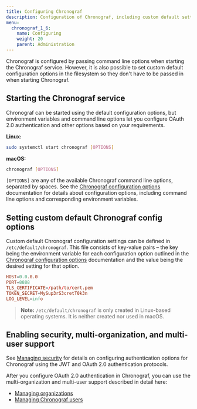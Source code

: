```yaml
---
title: Configuring Chronograf
description: Configuration of Chronograf, including custom default settings, security, multiple users, and multiple organizations.
menu:
  chronograf_1_6:
    name: Configuring
    weight: 20
    parent: Administration
---
```


Chronograf is configured by passing command line options when starting the Chronograf service.
However, it is also possible to set custom default configuration options in the filesystem so they don't have to be passed in when starting Chronograf.

## Starting the Chronograf service

Chronograf can be started using the default configuration options, but environment variables and command line options let you configure OAuth 2.0 authentication and other options based on your requirements.

**Linux:**

```bash
sudo systemctl start chronograf [OPTIONS]
```

**macOS:**

```bash
chronograf [OPTIONS]
```

`[OPTIONS]` are any of the available Chronograf command line options, separated by spaces. See the [Chronograf configuration options](/chronograf/v1.6/administration/config-options) documentation for details about configuration options, including command line options and corresponding environment variables.

## Setting custom default Chronograf config options

Custom default Chronograf configuration settings can be defined in `/etc/default/chronograf`.
This file consists of key-value pairs – the key being the environment variable for each configuration option outlined in the [Chronograf configuration options](/chronograf/v1.6/administration/config-options) documentation and the value being the desired setting for that option.

```conf
HOST=0.0.0.0
PORT=8888
TLS_CERTIFICATE=/path/to/cert.pem
TOKEN_SECRET=MySup3rS3cretT0k3n
LOG_LEVEL=info
```

> **Note:** `/etc/default/chronograf` is only created in Linux-based operating systems.
It is neither created nor used in macOS.

## Enabling security, multi-organization, and multi-user support

See [Managing security](/chronograf/latest/administration/managing-security) for details on configuring authentication options for Chronograf using the JWT and OAuth 2.0 authentication protocols.

After you configure OAuth 2.0 authentication in Chronograf, you can use the multi-organization and multi-user support described in detail here:

* [Managing organizations](/chronograf/latest/administration/managing-organizations)
* [Managing Chronograf users](/chronograf/latest/administration/managing-chronograf-users)


<!-- TODO ## Configuring Chronograf for InfluxDB Enterprise clusters) -->
